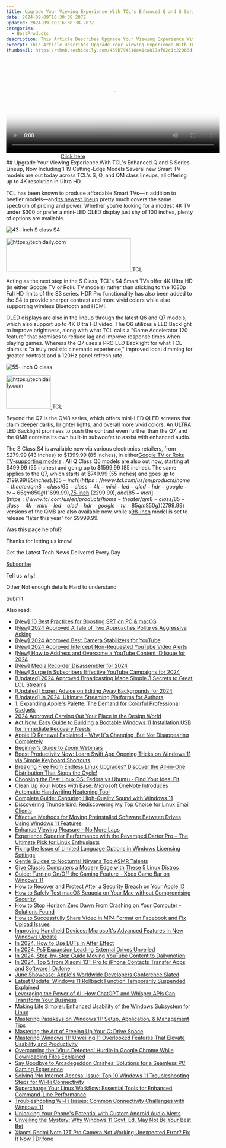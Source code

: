 ```yaml
---
title: Upgrade Your Viewing Experience With TCL's Enhanced Q and S Series Lineup, Now Including 1 19 Cutting-Edge Models
date: 2024-09-09T16:30:38.287Z
updated: 2024-09-10T16:30:38.287Z
categories:
  - BestProducts
description: This Article Describes Upgrade Your Viewing Experience With TCL's Enhanced Q and S Series Lineup, Now Including 1 19 Cutting-Edge Models
excerpt: This Article Describes Upgrade Your Viewing Experience With TCL's Enhanced Q and S Series Lineup, Now Including 1 19 Cutting-Edge Models
thumbnail: https://thmb.techidaily.com/459b794516e41ca817af82c1c22066d193c455f4891dd7a8e040210befb5bf6c.jpg
---
```


<!-- affiliate ads begin -->
<span id="1983474">
					<video width="576" height="240" style="cursor:pointer"
           poster="//a.impactradius-go.com/display-clicktoplayimage/1983474.png"
           onclick="if(!this.playClicked){this.play();this.setAttribute('controls',true);this.playClicked=true;}">
	   <source src="//a.impactradius-go.com/display-ad/22993-1983474">
	   <img src="//a.impactradius-go.com/display-clicktoplayimage/1983474.png" style="border: none; height: 100%; width: 100%; object-fit: contain">
	</video>
	<div style="width:360px;text-align:center"><a href="javascript:window.open(decodeURIComponent('https%3A%2F%2Fhomestyler.sjv.io%2Fc%2F5597632%2F1983474%2F22993'), '_blank');void(0);">Click here</a></div>
</span>
<img height="0" width="0" src="https://imp.pxf.io/i/5597632/1983474/22993" style="position:absolute;visibility:hidden;" border="0" />
<!-- affiliate ads end -->
## Upgrade Your Viewing Experience With TCL's Enhanced Q and S Series Lineup, Now Including 1 19 Cutting-Edge Models
 Several new Smart TV models are out today across TCL's S, Q, and QM class lineups, all offering up to 4K resolution in Ultra HD.

 TCL has been known to produce affordable Smart TVs—in addition to beefier models—and[its newest lineup](https://www.prnewswire.com/news-releases/tcl-launches-premium-2023-tv-models-that-build-on-its-leadership-in-high-performance-tvs-301824200.html) pretty much covers the same spectrum of pricing and power. Whether you're looking for a modest 4K TV under $300 or prefer a mini-LED QLED display just shy of 100 inches, plenty of options are available.

![43- inch S class S4 ](https://www.lifewire.com/thmb/TYSxYPQ1mCq8gmXY8MrfH4fUUEo=/1500x0/filters:no_upscale():max_bytes(150000):strip_icc():format(webp)/tclsclass-5347aa6a4efe4dd69a2fe117c0b2a95b.jpg)

<!-- affiliate ads begin -->
<a href="https://aligracehair.sjv.io/c/5597632/2115918/19272" target="_top" id="2115918">
  <img src="//a.impactradius-go.com/display-ad/19272-2115918" border="0" alt="https://techidaily.com" width="336" height="90"/>
</a>
<img height="0" width="0" src="https://aligracehair.sjv.io/i/5597632/2115918/19272" style="position:absolute;visibility:hidden;" border="0" />
<!-- affiliate ads end -->
TCL

 Acting as the next step in the S Class, TCL's S4 Smart TVs offer 4K Ultra HD (in either Google TV or Roku TV models) rather than sticking to the 1080p Full HD limits of the S3 series. HDR Pro functionality has also been added to the S4 to provide sharper contrast and more vivid colors while also supporting wireless Bluetooth and HDMI.

 OLED displays are also in the lineup through the latest Q6 and Q7 models, which also support up to 4K Ultra HD video. The Q6 utilizes a LED Backlight to improve brightness, along with what TCL calls a "Game Accelerator 120 feature" that promises to reduce lag and improve response times when playing games. Whereas the Q7 uses a PRO LED Backlight for what TCL claims is "a truly realistic cinematic experience," improved local dimming for greater contrast and a 120Hz panel refresh rate.

![55- inch Q class](https://www.lifewire.com/thmb/RayTS5oNOnY0s1zr5-_t7cTmxqk=/1500x0/filters:no_upscale():max_bytes(150000):strip_icc():format(webp)/tclqclass-acba669c45014ef494056d697f592ec7.jpg)

<!-- affiliate ads begin -->
<a href="https://review-au.sjv.io/c/5597632/2098701/14409" target="_top" id="2098701">
  <img src="//a.impactradius-go.com/display-ad/14409-2098701" border="0" alt="https://techidaily.com" width="120" height="90"/>
</a>
<img height="0" width="0" src="https://review-au.sjv.io/i/5597632/2098701/14409" style="position:absolute;visibility:hidden;" border="0" />
<!-- affiliate ads end -->
TCL

 Beyond the Q7 is the QM8 series, which offers mini-LED QLED screens that claim deeper darks, brighter lights, and overall more vivid colors. An ULTRA LED Backlight promises to push the contrast even further than the Q7, and the QM8 contains its own built-in subwoofer to assist with enhanced audio.

 The S Class S4 is available now via various electronics retailers, from $279.99 (43 inches) to $1399.99 (85 inches), in either[Google TV or Roku TV-supporting models](https://www.tcl.com/us/en/products/home-theater/s4-class) . All Q Class Q6 models are also out now, starting at $499.99 (55 inches) and going up to $1599.99 (85 inches). The same applies to the Q7, which starts at $749.99 (55 inches) and goes up to $2199.99 (85 inches).[65-inch](https://www.tcl.com/us/en/products/home-theater/qm8-class/65-class-4k-mini-led-qled-hdr-google-tv-65qm850g) ($1699.99),[75-inch](https://www.tcl.com/us/en/products/home-theater/qm8-class/75-class-4k-mini-led-qled-hdr-google-tv-75qm850g) ($2299.99), and[85-inch](https://www.tcl.com/us/en/products/home-theater/qm8-class/85-class-4k-mini-led-qled-hdr-google-tv-85qm850g) ($2799.99) versions of the QM8 are also available now, while a[98-inch](https://www.tcl.com/us/en/products/home-theater/qm8-class/98-class-4k-mini-led-qled-hdr-google-tv-98qm850g) model is set to release "later this year" for $9999.99.

Was this page helpful?

Thanks for letting us know!

 Get the Latest Tech News Delivered Every Day

[Subscribe](https://www.lifewire.com/#)

Tell us why!

 Other  Not enough details  Hard to understand

 Submit

<ins class="adsbygoogle"
     style="display:block"
     data-ad-format="autorelaxed"
     data-ad-client="ca-pub-7571918770474297"
     data-ad-slot="1223367746"></ins>



<ins class="adsbygoogle"
     style="display:block"
     data-ad-client="ca-pub-7571918770474297"
     data-ad-slot="8358498916"
     data-ad-format="auto"
     data-full-width-responsive="true"></ins>

<span class="atpl-alsoreadstyle">Also read:</span>
<div><ul>
<li><a href="https://fox-links.techidaily.com/new-10-best-practices-for-boosting-srt-on-pc-and-macos/"><u>[New] 10 Best Practices for Boosting SRT on PC & macOS</u></a></li>
<li><a href="https://facebook-record-videos.techidaily.com/new-2024-approved-a-tale-of-two-approaches-polite-vs-aggressive-asking/"><u>[New] 2024 Approved  A Tale of Two Approaches  Polite vs Aggressive Asking</u></a></li>
<li><a href="https://youtube-zero.techidaily.com/024-approved-best-camera-stabilizers-for-youtube/"><u>[New] 2024 Approved  Best Camera Stabilizers for YouTube</u></a></li>
<li><a href="https://youtube-zero.techidaily.com/024-approved-intercept-non-requested-youtube-video-alerts/"><u>[New] 2024 Approved  Intercept Non-Requested YouTube Video Alerts</u></a></li>
<li><a href="https://eaxpv-info.techidaily.com/new-how-to-address-and-overcome-a-youtube-content-id-issue-for-2024/"><u>[New] How to Address and Overcome a YouTube Content ID Issue for 2024</u></a></li>
<li><a href="https://visual-screen-recording.techidaily.com/new-media-recorder-disassembler-for-2024/"><u>[New] Media Recorder Disassembler for 2024</u></a></li>
<li><a href="https://youtube-tips.techidaily.com/urge-in-subscribers-effective-youtube-campaigns-for-2024/"><u>[New] Surge in Subscribers  Effective YouTube Campaigns for 2024</u></a></li>
<li><a href="https://screen-activity-recording.techidaily.com/updated-2024-approved-broadcasting-made-simple-3-secrets-to-great-lol-streams/"><u>[Updated] 2024 Approved  Broadcasting Made Simple  3 Secrets to Great LOL Streams</u></a></li>
<li><a href="https://fox-cloud.techidaily.com/updated-expert-advice-on-editing-away-backgrounds-for-2024/"><u>[Updated] Expert Advice on Editing Away Backgrounds for 2024</u></a></li>
<li><a href="https://fox-info.techidaily.com/updated-in-2024-ultimate-streaming-platforms-for-authors/"><u>[Updated] In 2024, Ultimate Streaming Platforms for Authors</u></a></li>
<li><a href="https://tech-recovery.techidaily.com/1-expanding-apples-palette-the-demand-for-colorful-professional-gadgets/"><u>1. Expanding Apple's Palette: The Demand for Colorful Professional Gadgets</u></a></li>
<li><a href="https://extra-resources.techidaily.com/2024-approved-carving-out-your-place-in-the-design-world/"><u>2024 Approved  Carving Out Your Place in the Design World</u></a></li>
<li><a href="https://tech-recovery.techidaily.com/act-now-easy-guide-to-building-a-bootable-windows-11-installation-usb-for-immediate-recovery-needs/"><u>Act Now: Easy Guide to Building a Bootable Windows 11 Installation USB for Immediate Recovery Needs</u></a></li>
<li><a href="https://tech-recovery.techidaily.com/apple-id-renewal-explained-why-its-changing-but-not-disappearing-completely/"><u>Apple ID Renewal Explained - Why It's Changing, But Not Disappearing Completely</u></a></li>
<li><a href="https://video-capture.techidaily.com/beginners-guide-to-zoom-webinars/"><u>Beginner’s Guide to Zoom Webinars</u></a></li>
<li><a href="https://tech-recovery.techidaily.com/boost-productivity-now-learn-swift-app-opening-tricks-on-windows-11-via-simple-keyboard-shortcuts/"><u>Boost Productivity Now: Learn Swift App Opening Tricks on Windows 11 via Simple Keyboard Shortcuts</u></a></li>
<li><a href="https://tech-recovery.techidaily.com/breaking-free-from-endless-linux-upgrades-discover-the-all-in-one-distribution-that-stops-the-cycle/"><u>Breaking Free From Endless Linux Upgrades? Discover the All-in-One Distribution That Stops the Cycle!</u></a></li>
<li><a href="https://tech-recovery.techidaily.com/choosing-the-best-linux-os-fedora-vs-ubuntu-find-your-ideal-fit/"><u>Choosing the Best Linux OS: Fedora vs Ubuntu - Find Your Ideal Fit</u></a></li>
<li><a href="https://tech-recovery.techidaily.com/clean-up-your-notes-with-ease-microsoft-onenote-introduces-automatic-handwriting-neatening-tool/"><u>Clean Up Your Notes with Ease: Microsoft OneNote Introduces Automatic Handwriting Neatening Tool</u></a></li>
<li><a href="https://tech-recovery.techidaily.com/complete-guide-capturing-high-quality-sound-with-windows-11/"><u>Complete Guide: Capturing High-Quality Sound with Windows 11</u></a></li>
<li><a href="https://tech-recovery.techidaily.com/discovering-thunderbird-rediscovering-my-top-choice-for-linux-email-clients/"><u>Discovering Thunderbird: Rediscovering My Top Choice for Linux Email Clients</u></a></li>
<li><a href="https://tech-recovery.techidaily.com/effective-methods-for-moving-preinstalled-software-between-drives-using-windows-11-features/"><u>Effective Methods for Moving Preinstalled Software Between Drives Using Windows 11 Features</u></a></li>
<li><a href="https://graphic-issues.techidaily.com/enhance-viewing-pleasure-no-more-lags/"><u>Enhance Viewing Pleasure - No More Lags</u></a></li>
<li><a href="https://tech-recovery.techidaily.com/experience-superior-performance-with-the-revamped-darter-pro-the-ultimate-pick-for-linux-enthusiasts/"><u>Experience Superior Performance with the Revamped Darter Pro – The Ultimate Pick for Linux Enthusiasts</u></a></li>
<li><a href="https://tech-recovery.techidaily.com/fixing-the-issue-of-limited-language-options-in-windows-licensing-settings/"><u>Fixing the Issue of Limited Language Options in Windows Licensing Settings</u></a></li>
<li><a href="https://extra-hints.techidaily.com/gentle-guides-to-nocturnal-nirvana-top-asmr-talents/"><u>Gentle Guides to Nocturnal Nirvana  Top ASMR Talents</u></a></li>
<li><a href="https://tech-recovery.techidaily.com/give-classic-computers-a-modern-edge-with-these-5-linux-distros/"><u>Give Classic Computers a Modern Edge with These 5 Linux Distros</u></a></li>
<li><a href="https://tech-recovery.techidaily.com/guide-turning-onoff-the-gaming-feature-xbox-game-bar-on-windows-11/"><u>Guide: Turning On/Off the Gaming Feature - Xbox Game Bar on Windows 11</u></a></li>
<li><a href="https://tech-recovery.techidaily.com/how-to-recover-and-protect-after-a-security-breach-on-your-apple-id/"><u>How to Recover and Protect After a Security Breach on Your Apple ID</u></a></li>
<li><a href="https://tech-recovery.techidaily.com/how-to-safely-test-macos-sequoia-on-your-mac-without-compromising-security/"><u>How to Safely Test macOS Sequoia on Your Mac without Compromising Security</u></a></li>
<li><a href="https://win-answers.techidaily.com/how-to-stop-horizon-zero-dawn-from-crashing-on-your-computer-solutions-found/"><u>How to Stop Horizon Zero Dawn From Crashing on Your Computer - Solutions Found</u></a></li>
<li><a href="https://some-guidance.techidaily.com/how-to-successfully-share-video-in-mp4-format-on-facebook-and-fix-upload-issues/"><u>How to Successfully Share Video in MP4 Format on Facebook and Fix Upload Issues</u></a></li>
<li><a href="https://tech-recovery.techidaily.com/improving-handheld-devices-microsofts-advanced-features-in-new-windows-update/"><u>Improving Handheld Devices: Microsoft's Advanced Features in New Windows Update</u></a></li>
<li><a href="https://extra-lessons.techidaily.com/in-2024-how-to-use-luts-in-after-effect/"><u>In 2024, How to Use LUTs in After Effect</u></a></li>
<li><a href="https://screen-activity-recording.techidaily.com/in-2024-ps5-expansion-leading-external-drives-unveiled/"><u>In 2024, Ps5 Expansion  Leading External Drives Unveiled</u></a></li>
<li><a href="https://youtube-stream.techidaily.com/in-2024-step-by-step-guide-moving-youtube-content-to-dailymotion/"><u>In 2024, Step-by-Step Guide  Moving YouTube Content to Dailymotion</u></a></li>
<li><a href="https://android-transfer.techidaily.com/in-2024-top-5-from-xiaomi-13t-pro-to-iphone-contacts-transfer-apps-and-software-drfone-by-drfone-transfer-from-android-transfer-from-android/"><u>In 2024, Top 5 from Xiaomi 13T Pro to iPhone Contacts Transfer Apps and Software | Dr.fone</u></a></li>
<li><a href="https://tech-recovery.techidaily.com/june-showcase-apples-worldwide-developers-conference-slated/"><u>June Showcase: Apple's Worldwide Developers Conference Slated</u></a></li>
<li><a href="https://tech-recovery.techidaily.com/latest-update-windows-11-rollback-function-temporarily-suspended-explained/"><u>Latest Update: Windows 11 Rollback Function Temporarily Suspended Explained</u></a></li>
<li><a href="https://tech-haven.techidaily.com/leveraging-the-power-of-ai-how-chatgpt-and-whisper-apis-can-transform-your-business/"><u>Leveraging the Power of AI: How ChatGPT and Whisper APIs Can Transform Your Business</u></a></li>
<li><a href="https://tech-recovery.techidaily.com/making-life-simpler-enhanced-usability-of-the-windows-subsystem-for-linux/"><u>Making Life Simpler: Enhanced Usability of the Windows Subsystem for Linux</u></a></li>
<li><a href="https://tech-recovery.techidaily.com/mastering-passkeys-on-windows-11-setup-application-and-management-tips/"><u>Mastering Passkeys on Windows 11: Setup, Application, & Management Tips</u></a></li>
<li><a href="https://win11-tips.techidaily.com/mastering-the-art-of-freeing-up-your-c-drive-space/"><u>Mastering the Art of Freeing Up Your C: Drive Space</u></a></li>
<li><a href="https://tech-recovery.techidaily.com/mastering-windows-11-unveiling-11-overlooked-features-that-elevate-usability-and-productivity/"><u>Mastering Windows 11: Unveiling 11 Overlooked Features That Elevate Usability and Productivity</u></a></li>
<li><a href="https://tech-recovery.techidaily.com/overcoming-the-virus-detected-hurdle-in-google-chrome-while-downloading-files-explained/"><u>Overcoming the 'Virus Detected' Hurdle in Google Chrome While Downloading Files Explained</u></a></li>
<li><a href="https://win-able.techidaily.com/say-goodbye-to-arcadegeddon-crashes-solutions-for-a-seamless-pc-gaming-experience/"><u>Say Goodbye to Arcadegeddon Crashes: Solutions for a Seamless PC Gaming Experience</u></a></li>
<li><a href="https://tech-recovery.techidaily.com/solving-no-internet-access-issue-top-10-windows-11-troubleshooting-steps-for-wi-fi-connectivity/"><u>Solving 'No Internet Access' Issue: Top 10 Windows 11 Troubleshooting Steps for Wi-Fi Connectivity</u></a></li>
<li><a href="https://tech-recovery.techidaily.com/supercharge-your-linux-workflow-essential-tools-for-enhanced-command-line-performance/"><u>Supercharge Your Linux Workflow: Essential Tools for Enhanced Command-Line Performance</u></a></li>
<li><a href="https://tech-recovery.techidaily.com/troubleshooting-wi-fi-issues-common-connectivity-challenges-with-windows-11/"><u>Troubleshooting Wi-Fi Issues: Common Connectivity Challenges with Windows 11</u></a></li>
<li><a href="https://extra-information.techidaily.com/unlocking-your-phones-potential-with-custom-android-audio-alerts/"><u>Unlocking Your Phone's Potential with Custom Android Audio Alerts</u></a></li>
<li><a href="https://tech-recovery.techidaily.com/unveiling-the-mystery-why-windows-11-govt-ed-may-not-be-your-best-bet/"><u>Unveiling the Mystery: Why Windows 11 Govt. Ed. May Not Be Your Best Bet</u></a></li>
<li><a href="https://howto.techidaily.com/xiaomi-redmi-note-12t-pro-camera-not-working-unexpected-error-fix-it-now-drfone-by-drfone-fix-android-problems-fix-android-problems/"><u>Xiaomi Redmi Note 12T Pro Camera Not Working Unexpected Error? Fix It Now | Dr.fone</u></a></li>
</ul></div>
